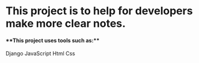 
<h1> This project is to help for developers make more clear notes.</h1>

<h4>**This project uses tools such as:**</h4>
Django
JavaScript
Html
Css

